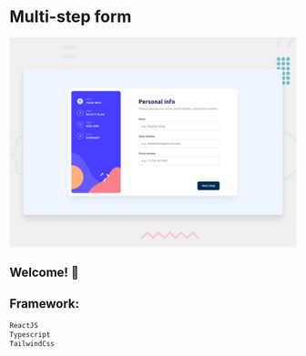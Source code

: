 # Multi-step form

![Design preview for the Multi-step form coding](./design/desktop-preview.jpg)

## Welcome! 👋

## Framework:

```
ReactJS
Typescript
TailwindCss
```
